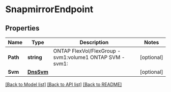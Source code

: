 # SnapmirrorEndpoint

## Properties

Name | Type | Description | Notes
------------ | ------------- | ------------- | -------------
**Path** | **string** | ONTAP FlexVol/FlexGroup - svm1:volume1 ONTAP SVM               - svm1:  | [optional] 
**Svm** | [**DnsSvm**](dns_svm.md) |  | [optional] 

[[Back to Model list]](../README.md#documentation-for-models) [[Back to API list]](../README.md#documentation-for-api-endpoints) [[Back to README]](../README.md)


